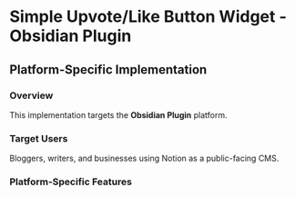 # Simple Upvote/Like Button Widget - Obsidian Plugin

## Platform-Specific Implementation

### Overview
This implementation targets the **Obsidian Plugin** platform.

### Target Users
Bloggers, writers, and businesses using Notion as a public-facing CMS.

### Platform-Specific Features
